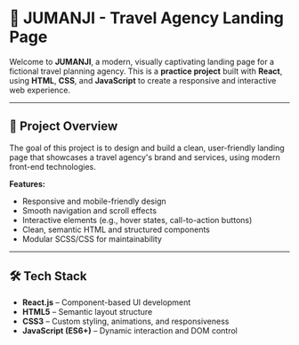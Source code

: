 # 🌴 JUMANJI - Travel Agency Landing Page

Welcome to **JUMANJI**, a modern, visually captivating landing page for a fictional travel planning agency. This is a **practice project** built with **React**, using **HTML**, **CSS**, and **JavaScript** to create a responsive and interactive web experience.

---

## 🚀 Project Overview

The goal of this project is to design and build a clean, user-friendly landing page that showcases a travel agency's brand and services, using modern front-end technologies.

**Features:**
- Responsive and mobile-friendly design
- Smooth navigation and scroll effects
- Interactive elements (e.g., hover states, call-to-action buttons)
- Clean, semantic HTML and structured components
- Modular SCSS/CSS for maintainability

---

## 🛠️ Tech Stack

- **React.js** – Component-based UI development
- **HTML5** – Semantic layout structure
- **CSS3** – Custom styling, animations, and responsiveness
- **JavaScript (ES6+)** – Dynamic interaction and DOM control

